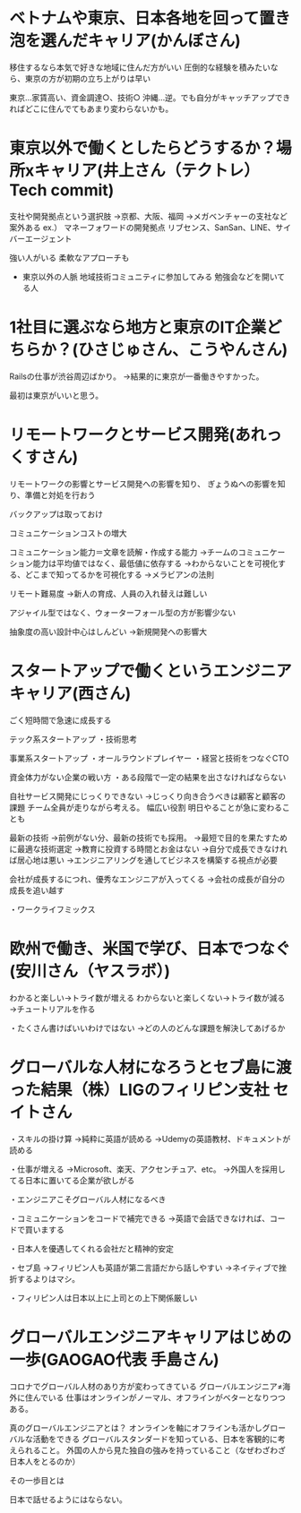 # ベトナムや東京、日本各地を回って置き泡を選んだキャリア(かんぼさん)

移住するなら本気で好きな地域に住んだ方がいい
圧倒的な経験を積みたいなら、東京の方が初期の立ち上がりは早い

東京…家賃高い、資金調達○、技術○
沖縄…逆。でも自分がキャッチアップできればどこに住んでてもあまり変わらないかも。



# 東京以外で働くとしたらどうするか？場所xキャリア(井上さん（テクトレ）Tech commit)

支社や開発拠点という選択肢
→京都、大阪、福岡
→メガベンチャーの支社など案外ある
ex.）
マネーフォワードの開発拠点
リブセンス、SanSan、LINE、サイバーエージェント

強い人がいる
柔軟なアプローチも

- 東京以外の人脈
地域技術コミュニティに参加してみる
勉強会などを開いてる人



# 1社目に選ぶなら地方と東京のIT企業どちらか？(ひさじゅさん、こうやんさん)
Railsの仕事が渋谷周辺ばかり。
→結果的に東京が一番働きやすかった。

最初は東京がいいと思う。


# リモートワークとサービス開発(あれっくすさん)

リモートワークの影響とサービス開発への影響を知り、
ぎょうぬへの影響を知り、準備と対処を行おう

バックアップは取っておけ

コミュニケーションコストの増大

コミュニケーション能力＝文章を読解・作成する能力
→チームのコミュニケーション能力は平均値ではなく、最低値に依存する
→わからないことを可視化する、どこまで知ってるかを可視化する
→メラビアンの法則

リモート難易度
→新人の育成、人員の入れ替えは難しい

アジャイル型ではなく、ウォーターフォール型の方が影響少ない

抽象度の高い設計中心はしんどい
→新規開発への影響大


# スタートアップで働くというエンジニアキャリア(西さん)
ごく短時間で急速に成長する

テック系スタートアップ
・技術思考

事業系スタートアップ
・オールラウンドプレイヤー
・経営と技術をつなぐCTO

資金体力がない企業の戦い方
・ある段階で一定の結果を出さなければならない

自社サービス開発にじっくりできない
→じっくり向き合うべきは顧客と顧客の課題
チーム全員が走りながら考える。
幅広い役割
明日やることが急に変わることも


最新の技術
→前例がない分、最新の技術でも採用。
→最短で目的を果たすために最適な技術選定
→教育に投資する時間とお金はない
→自分で成長できなければ居心地は悪い
→エンジニアリングを通してビジネスを構築する視点が必要


会社が成長するにつれ、優秀なエンジニアが入ってくる
→会社の成長が自分の成長を追い越す

・ワークライフミックス

# 欧州で働き、米国で学び、日本でつなぐ(安川さん（ヤスラボ）)


わかると楽しい→トライ数が増える
わからないと楽しくない→トライ数が減る
→チュートリアルを作る

・たくさん書けばいいわけではない
→どの人のどんな課題を解決してあげるか

# グローバルな人材になろうとセブ島に渡った結果（株）LIGのフィリピン支社 セイトさん

・スキルの掛け算
→純粋に英語が読める
→Udemyの英語教材、ドキュメントが読める

・仕事が増える
→Microsoft、楽天、アクセンチュア、etc。
→外国人を採用してる日本に置いてる企業が欲しがる

・エンジニアこそグローバル人材になるべき

・コミュニケーションをコードで補完できる
→英語で会話できなければ、コードで買いまする

・日本人を優遇してくれる会社だと精神的安定

・セブ島
→フィリピン人も英語が第二言語だから話しやすい
→ネイティブで挫折するよりはマシ。

・フィリピン人は日本以上に上司との上下関係厳しい

# グローバルエンジニアキャリアはじめの一歩(GAOGAO代表 手島さん)

コロナでグローバル人材のあり方が変わってきている
グローバルエンジニア≠海外に住んでいる
仕事はオンラインがノーマル、オフラインがベターとなりつつある。

真のグローバルエンジニアとは？
オンラインを軸にオフラインも活かしグローバルな活動をできる
グローバルスタンダードを知っている、日本を客観的に考えられること。
外国の人から見た独自の強みを持っていること（なぜわざわざ日本人をとるのか）

その一歩目とは

日本で話せるようにはならない。
